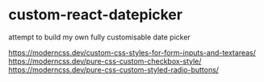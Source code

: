 # custom-react-datepicker
attempt to build my own fully customisable date picker

https://moderncss.dev/custom-css-styles-for-form-inputs-and-textareas/
https://moderncss.dev/pure-css-custom-checkbox-style/
https://moderncss.dev/pure-css-custom-styled-radio-buttons/
